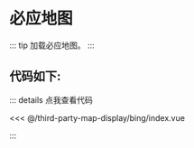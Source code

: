 <script setup>
import Map from './index.vue'
</script>
# 必应地图

::: tip
加载必应地图。
:::

<Map />

## 代码如下:

::: details 点我查看代码

<<< @/third-party-map-display/bing/index.vue

:::